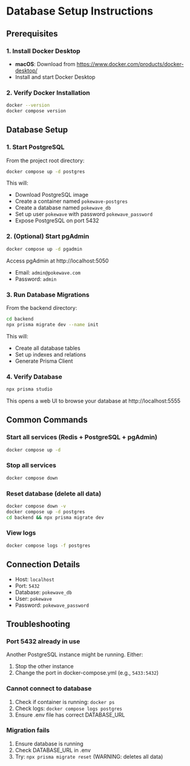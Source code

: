 # Database Setup Instructions

## Prerequisites

### 1. Install Docker Desktop
- **macOS**: Download from https://www.docker.com/products/docker-desktop/
- Install and start Docker Desktop

### 2. Verify Docker Installation
```bash
docker --version
docker compose version
```

## Database Setup

### 1. Start PostgreSQL
From the project root directory:
```bash
docker compose up -d postgres
```

This will:
- Download PostgreSQL image
- Create a container named `pokewave-postgres`
- Create a database named `pokewave_db`
- Set up user `pokewave` with password `pokewave_password`
- Expose PostgreSQL on port 5432

### 2. (Optional) Start pgAdmin
```bash
docker compose up -d pgadmin
```

Access pgAdmin at http://localhost:5050
- Email: `admin@pokewave.com`
- Password: `admin`

### 3. Run Database Migrations
From the backend directory:
```bash
cd backend
npx prisma migrate dev --name init
```

This will:
- Create all database tables
- Set up indexes and relations
- Generate Prisma Client

### 4. Verify Database
```bash
npx prisma studio
```

This opens a web UI to browse your database at http://localhost:5555

## Common Commands

### Start all services (Redis + PostgreSQL + pgAdmin)
```bash
docker compose up -d
```

### Stop all services
```bash
docker compose down
```

### Reset database (delete all data)
```bash
docker compose down -v
docker compose up -d postgres
cd backend && npx prisma migrate dev
```

### View logs
```bash
docker compose logs -f postgres
```

## Connection Details
- Host: `localhost`
- Port: `5432`
- Database: `pokewave_db`
- User: `pokewave`
- Password: `pokewave_password`

## Troubleshooting

### Port 5432 already in use
Another PostgreSQL instance might be running. Either:
1. Stop the other instance
2. Change the port in docker-compose.yml (e.g., `5433:5432`)

### Cannot connect to database
1. Check if container is running: `docker ps`
2. Check logs: `docker compose logs postgres`
3. Ensure .env file has correct DATABASE_URL

### Migration fails
1. Ensure database is running
2. Check DATABASE_URL in .env
3. Try: `npx prisma migrate reset` (WARNING: deletes all data)